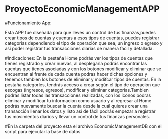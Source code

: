 # ProyectoEconomicManagementAPP
#Funcionamiento App:

Esta APP fue diseñada para que lleves un control de tus finanzas,puedes crear tipos de cuentas y cuentas a esos tipos de cuentas, puedes registrar categorías dependiendo el tipo de operación que sea, un ingreso o egreso y así poder registrar tus transacciones diarias de manera fácil y detallada.


#Indicaciones:
En la pestaña Home podrás ver los tipos de cuentas que tienes registrado y crear nuevas, al desplegarla podrás encontrar las cuentas que tienes asociadas y con los botones modificar y eliminar que se encuentran al frente de cada cuenta podras hacer dichas opciones y tenemos tambien los botones de eliminar y modifcar tipos de cuentas. En la pestaña categoríes, tendrás acceso a crear según el tipo de operación que escogas (ingresos, egresos), modificar y eliminar categorías.Tambien podras listar todas las transacciones realizadas, con los iconos podras eliminar y modificar tu informacion como usuario y al regresar al Home podrás nuevamente buscar la cuenta desde la cuál quieres crear una transacción llenar los datos y listo así de fácil podrás empezar a registrar tus movimientos diarios y llevar un control de tus finanzas personales. 


#En la carpeta del proyecto esta el archivo EconomicManagementDB con el script para ejecutar la base de datos 



